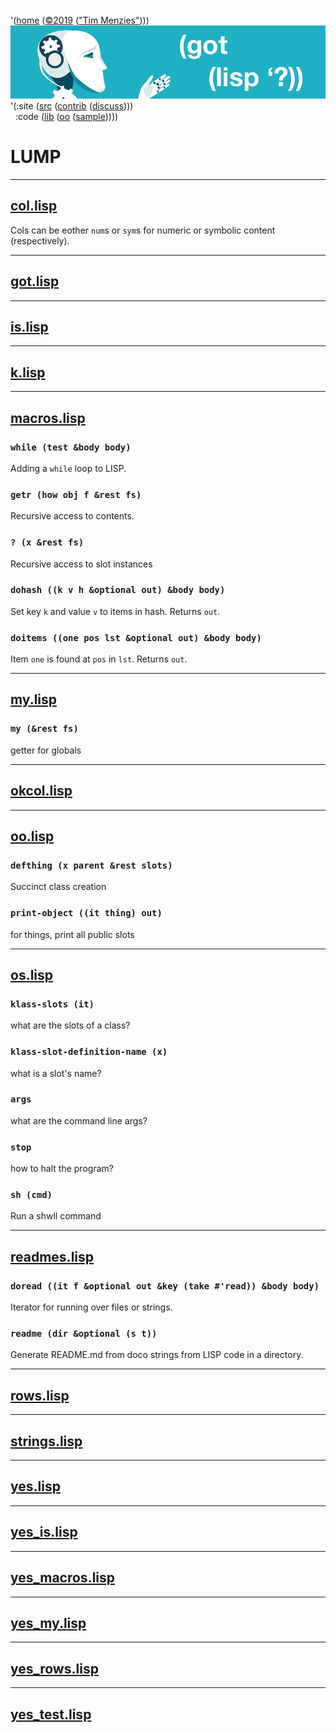 <a name=top></a>
'([home](https://github.com/timm/lisp/blob/master/README.md#top) 
([&copy;2019](https://github.com/timm/lisp/blob/master/LICENSE.md) 
(["Tim Menzies"](http://menzies.us))))
<img width=1 height=25 src="https://github.com/timm/lisp/blob/master/etc/img/FFFFFF.png">
<a href="https://github.com/timm/lisp/blob/master/README.md#top">
<img src="https://raw.githubusercontent.com/timm/lisp/master/etc/img/gotlisp.png" ></a><br>
'(:site ([src](http://github.com/timm/lisp) 
([contrib](https://github.com/timm/lisp/blob/master/CONTRIBUTING.md)
([discuss](https://github.com/timm/lisp/issues))))      
&nbsp;&nbsp;:code ([lib](https://github.com/timm/lisp/tree/master/src/lib/README.md#top)
([oo](https://github.com/timm/lisp/tree/master/src/oo/README.md#top)
([sample](https://github.com/timm/lisp/tree/master/src/sample/README.md#top)))))



# LUMP




-------

## [col.lisp](col.lisp)



 Cols can be eother `num`s or `sym`s for numeric
or symbolic content (respectively).




-------

## [got.lisp](got.lisp)



-------

## [is.lisp](is.lisp)



-------

## [k.lisp](k.lisp)



-------

## [macros.lisp](macros.lisp)


### `while (test &body body)`

Adding a `while` loop to LISP.


### `getr (how obj f &rest fs)`

Recursive access to contents.


### `? (x &rest fs)`

Recursive access to slot instances


### `dohash ((k v h &optional out) &body body)`

Set key `k` and value `v` to items in hash. Returns `out`.


### `doitems ((one pos lst &optional out) &body body)`

Item `one` is found at `pos` in `lst`. Returns `out`.



-------

## [my.lisp](my.lisp)


### `my (&rest fs)`

getter for globals



-------

## [okcol.lisp](okcol.lisp)



-------

## [oo.lisp](oo.lisp)


### `defthing (x parent &rest slots)`

Succinct class creation


### `print-object ((it thing) out)`

for things, print all public slots



-------

## [os.lisp](os.lisp)


### `klass-slots (it)`

what are the slots of a class?


### `klass-slot-definition-name (x)`

what is a slot's name?


### `args `

what are the command line args?


### `stop `

how to halt the program?


### `sh (cmd)`

Run a shwll command



-------

## [readmes.lisp](readmes.lisp)


### `doread ((it f &optional out &key (take #'read)) &body body)`

Iterator for running over files or strings.


### `readme (dir &optional (s t))`

Generate README.md from doco strings from LISP code in a directory.



-------

## [rows.lisp](rows.lisp)



-------

## [strings.lisp](strings.lisp)



-------

## [yes.lisp](yes.lisp)



-------

## [yes_is.lisp](yes_is.lisp)



-------

## [yes_macros.lisp](yes_macros.lisp)



-------

## [yes_my.lisp](yes_my.lisp)



-------

## [yes_rows.lisp](yes_rows.lisp)



-------

## [yes_test.lisp](yes_test.lisp)


